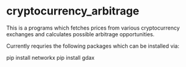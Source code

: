 # cryptocurrency_arbitrage

This is a programs which fetches prices from various cryptocurrency exchanges and calculates possible arbitrage opportunities.

Currently requries the following packages which can be installed via:

pip install networkx
pip install gdax

